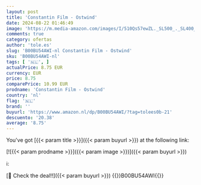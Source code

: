 ```yaml
---
layout: post
title: 'Constantin Film - Ostwind'
date: 2024-08-22 01:46:49
image: 'https://m.media-amazon.com/images/I/510Qs57ewZL._SL500_._SL400_.jpg'
comments: true
category: ofertas
author: 'tole.es'
slug: 'B00BU54AWI-nl Constantin Film - Ostwind'
sku: 'B00BU54AWI-nl'
tags: [ '🇳🇱', ]
actualPrice: 8.75 EUR
currency: EUR
price: 8.75
comparePrice: 10.99 EUR
prodname: 'Constantin Film - Ostwind'
country: 'nl'
flag: '🇳🇱'
brand: ''
buyurl: 'https://www.amazon.nl/dp/B00BU54AWI/?tag=tolees0b-21'
descuento: '20.38'
average: '8.75'
---
```


You've got [{{< param title >}}]({{< param buyurl >}}) at the following link:

[![{{< param prodname >}}]({{< param image >}})]({{< param buyurl >}})

ℹ️:


[🛒 Check the deal!!]({{< param buyurl >}})
{{<world>}}B00BU54AWI{{</world>}}
